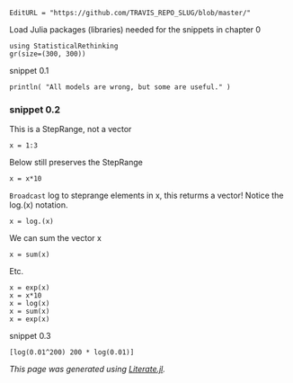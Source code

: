 ```@meta
EditURL = "https://github.com/TRAVIS_REPO_SLUG/blob/master/"
```

Load Julia packages (libraries) needed  for the snippets in chapter 0

```@example snippets_00_01_03
using StatisticalRethinking
gr(size=(300, 300))
```

snippet 0.1

```@example snippets_00_01_03
println( "All models are wrong, but some are useful." )
```

### snippet 0.2

This is a StepRange, not a vector

```@example snippets_00_01_03
x = 1:3
```

Below still preserves the StepRange

```@example snippets_00_01_03
x = x*10
```

`Broadcast` log to steprange elements in x, this returms a vector!
Notice the log.(x) notation.

```@example snippets_00_01_03
x = log.(x)
```

We can sum the vector x

```@example snippets_00_01_03
x = sum(x)
```

Etc.

```@example snippets_00_01_03
x = exp(x)
x = x*10
x = log(x)
x = sum(x)
x = exp(x)
```

snippet 0.3

```@example snippets_00_01_03
[log(0.01^200) 200 * log(0.01)]
```

*This page was generated using [Literate.jl](https://github.com/fredrikekre/Literate.jl).*

